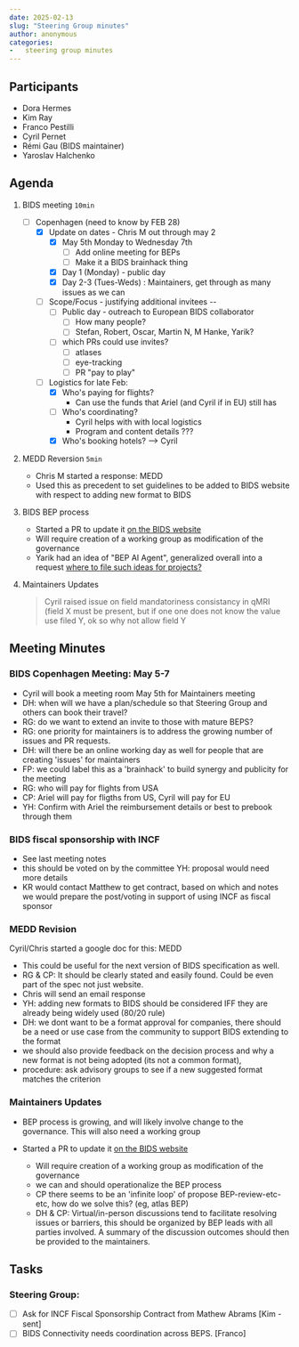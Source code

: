 ```yaml
---
date: 2025-02-13
slug: "Steering Group minutes"
author: anonymous
categories:
-   steering group minutes
---
```


## Participants

- Dora Hermes
- Kim Ray 
- Franco Pestilli
- Cyril Pernet
- Rémi Gau (BIDS maintainer)
- Yaroslav Halchenko

## Agenda

1. BIDS meeting `10min`
    - [ ] Copenhagen (need to know by FEB 28)
        - [x] Update on dates - Chris M out through may 2
            - [x] May 5th Monday to Wednesday 7th
              - [ ] Add online meeting for BEPs
              - [ ] Make it a BIDS brainhack thing
            - [x] Day 1 (Monday) - public day
            - [x] Day 2-3 (Tues-Weds) : Maintainers, get through as many issues as we can 
        - [ ] Scope/Focus - justifying additional invitees --
            - [ ] Public day - outreach to European BIDS collaborator
                - [ ] How many people?
                - [ ] Stefan, Robert, Oscar, Martin N, M Hanke, Yarik? 
            - [ ] which PRs could use invites? 
                - [ ] atlases
                - [ ] eye-tracking
                - [ ] PR "pay to play"
        - [ ] Logistics for late Feb:
            - [x] Who's paying for flights?
              - Can use the funds that Ariel (and Cyril if in EU) still has
            - [ ] Who's coordinating?
              - Cyril helps with with local logistics
              - Program and content details ???
            - [x] Who's booking hotels? --> Cyril

2. MEDD Reversion `5min`
    - Chris M started a response: MEDD
    - Used this as precedent to set guidelines to be added to BIDS website with respect to adding new format to BIDS
   
3. BIDS BEP process
    - Started a PR to update it [on the BIDS website](https://github.com/bids-standard/bids-website/pull/615)
    - Will require creation of a working group as modification of the governance
    - Yarik had an idea of "BEP AI Agent", generalized overall into a request [where to file such ideas for projects?](https://github.com/bids-standard/bids-website/issues/620)
    
4. Maintainers Updates 
    > Cyril raised issue on field mandatoriness consistancy in qMRI (field X must be present, but if one one does not know the value use filed Y, ok so why not allow field Y

## Meeting Minutes

### BIDS Copenhagen Meeting: May 5-7

- Cyril will book a meeting room May 5th for Maintainers meeting 
- DH:  when will we have a plan/schedule so that Steering Group and others can book their travel? 
- RG: do we want to extend an invite to those with mature BEPS? 
- RG: one priority for maintainers is to address the growing number of issues and PR requests. 
- DH: will there be an online working day as well for people that are creating 'issues' for maintainers 
- FP: we could label this as a 'brainhack' to build synergy and publicity for the meeting
- RG: who will pay for flights from USA 
- CP: Ariel will pay for fligths from US, Cyril will pay for EU 
- YH: Confirm with Ariel the reimbursement details or best to prebook through them

### BIDS fiscal sponsorship with INCF

- See last meeting notes
- this should be voted on by the committee 
    YH: proposal would need more details 
- KR would contact Matthew to get contract, based on which and notes we would prepare the post/voting in support of using INCF as fiscal sponsor

### MEDD Revision

Cyril/Chris started a google doc for this: MEDD

- This could be useful for the next version of BIDS specification as well. 
- RG & CP: It should be clearly stated and easily found.
  Could be even part of the spec not just website.
- Chris will send an email response 
- YH: adding new formats to BIDS should be considered IFF they are already being widely used (80/20 rule)
- DH: we dont want to be a format approval for companies, there should be a need or use case from the community to support BIDS extending to the format
- we should also provide feedback on the decision process and why a new format is not being adopted (its not a common format),
- procedure: ask advisory groups to see if a new suggested format matches the criterion

### Maintainers Updates

- BEP process is growing, and will likely involve change to the governance.  This will also need a working group

- Started a PR to update it [on the BIDS website](https://github.com/bids-standard/bids-website/pull/615)
    - Will require creation of a working group as modification of the governance
    - we can and should operationalize the BEP process 
    - CP there seems to be an 'infinite loop' of propose BEP-review-etc-etc, how do we solve this? (eg, atlas BEP)
    - DH & CP: Virtual/in-person discussions tend to facilitate resolving issues or barriers, this should be organized by BEP leads with all parties involved. A summary of the discussion outcomes should then be provided to the maintainers.

## Tasks

### Steering Group:

- [ ] Ask for INCF Fiscal Sponsorship Contract from Mathew Abrams [Kim - sent]
- [ ] BIDS Connectivity needs coordination across BEPS. [Franco]
